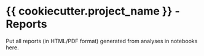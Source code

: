 # {{ cookiecutter.project_name }} - Reports
Put all reports (in HTML/PDF format) generated from analyses in notebooks here.
